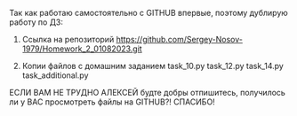 Так как работаю самостоятельно с GITHUB впервые, 
поэтому дублирую работу по ДЗ:

1. Ссылка на репозиторий
https://github.com/Sergey-Nosov-1979/Homework_2_01082023.git

2. Копии файлов с домашним заданием
task_10.py
task_12.py
task_14.py
task_additional.py

ЕСЛИ ВАМ НЕ ТРУДНО АЛЕКСЕЙ будте добры отпишитесь, получилось ли у ВАС просмотреть файлы на GITHUB?! СПАСИБО! 